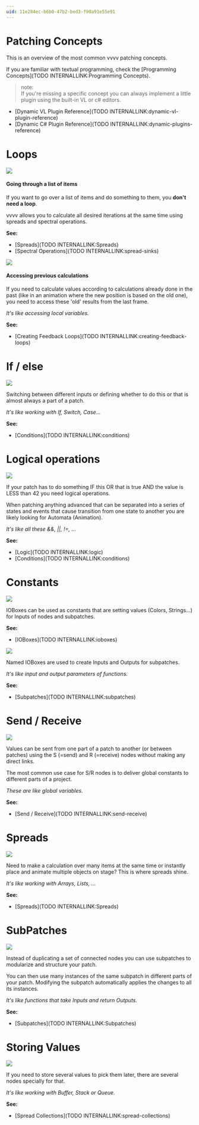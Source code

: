 ```yaml
---
uid: 11e284ec-b6b0-47b2-bed3-f90a91e55e91
---
```


# Patching Concepts

This is an overview of the most common vvvv patching concepts.  

If you are familiar with textual programming, check the [Programming Concepts](TODO INTERNALLINK:Programming Concepts).  



>note:  
If you're missing a specific concept you can always implement a little plugin using the built-in VL or c# editors.  

* [Dynamic VL Plugin Reference](TODO INTERNALLINK:dynamic-vl-plugin-reference)  
* [Dynamic C# Plugin Reference](TODO INTERNALLINK:dynamic-plugins-reference)  
  



# Loops

![](~/img/PatchingConcepts-Spreading.png "")  

#### Going through a list of items

If you want to go over a list of items and do something to them, you **don't need a loop**.   

vvvv allows you to calculate all desired iterations at the same time using spreads and spectral operations.  

**See:**  
* [Spreads](TODO INTERNALLINK:Spreads)   
* [Spectral Operations](TODO INTERNALLINK:spread-sinks)  



![](~/img/FeedbackLoops_Understanding2.png "")  

#### Accessing previous calculations

If you need to calculate values according to calculations already done in the past (like in an animation where the new position is based on the old one), you need to access these 'old' results from the last frame.  

*It's like accessing local variables.*  

**See:**  
* [Creating Feedback Loops](TODO INTERNALLINK:creating-feedback-loops)  



# If / else

![](~/img/Conditions-SwitchSimple.png "")   



Switching between different inputs or defining whether to do this or that is almost always a part of a patch.  

*It's like working with If, Switch, Case...*  

**See:**   
* [Conditions](TODO INTERNALLINK:conditions)  


# Logical operations

![](~/img/Conditions-Booleans.png "")   



If your patch has to do something IF this OR that is true AND the value is LESS than 42 you need logical operations.  

When patching anything advanced that can be separated into a series of states and events that cause transition from one state to another you are likely looking for <span class="node">Automata (Animation)</span>.  

*It's like all these &&, ||, !=, ...*  

**See:**   
* [Logic](TODO INTERNALLINK:logic)  
* [Conditions](TODO INTERNALLINK:conditions)  



# Constants

![](~/img/patching-constants.png "")   




IOBoxes can be used as constants that are setting values (Colors, Strings...) for Inputs of nodes and subpatches.  

**See:**  
* [IOBoxes](TODO INTERNALLINK:ioboxes)  




![](~/img/patching-parameters.png "")  


Named IOBoxes are used to create Inputs and Outputs for subpatches.  

*It's like input and output parameters of functions.*  

**See:**  
* [Subpatches](TODO INTERNALLINK:subpatches)  


# Send / Receive

![](~/img/patching-send-receive2.png "")  


Values can be sent from one part of a patch to another (or between patches) using the S (=send) and R (=receive) nodes without making any direct links.  

The most common use case for S/R nodes is to deliver global constants to different parts of a project.   

*These are like global variables.*  

**See:**  
* [Send / Receive](TODO INTERNALLINK:send-receive)  


# Spreads

![](~/img/PatchingConcepts-Spreads2.png "")   


Need to make a calculation over many items at the same time or instantly place and animate multiple objects on stage? This is where spreads shine.  

*It's like working with Arrays, Lists, ...*  

**See:**  
* [Spreads](TODO INTERNALLINK:Spreads)  




# SubPatches

![](~/img/BasicPatching_GroupingNodes3_0.png "")   


Instead of duplicating a set of connected nodes you can use subpatches to modularize and structure your patch.  

You can then use many instances of the same subpatch in different parts of your patch. Modifying the subpatch automatically applies the changes to all its instances.   

*It's like functions that take Inputs and return Outputs.*  

**See:**  
* [Subpatches](TODO INTERNALLINK:Subpatches)  



# Storing Values

![](~/img/patching-SpreadCollections.png "")   


If you need to store several values to pick them later, there are several nodes specially for that.  

*It's like working with Buffer, Stack or Queue.*  

**See:**  
* [Spread Collections](TODO INTERNALLINK:spread-collections)  
